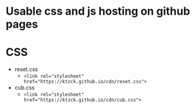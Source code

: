 # Usable css and js hosting on github pages

# CSS

- reset.css
  - `<link rel="stylesheet" href="https://ktzck.github.io/cdn/reset.css">`
- cub.css
  - `<link rel="stylesheet" href="https://ktzck.github.io/cdn/cub.css">`
